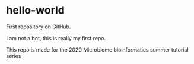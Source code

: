 # hello-world
First repository on GitHub.

I am not a bot, this is really my first repo.

This repo is made for the 2020 Microbiome bioinformatics summer tutorial series 
